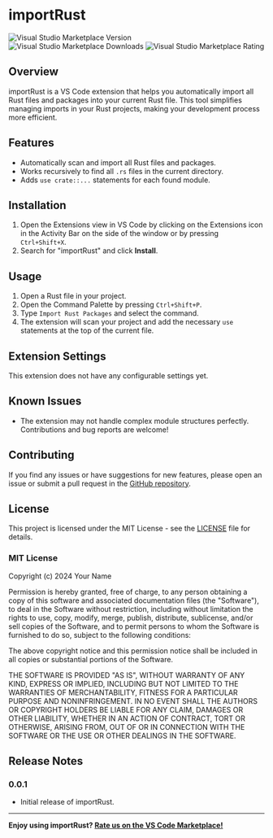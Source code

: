 # importRust

![Visual Studio Marketplace Version](https://img.shields.io/visual-studio-marketplace/v/your-publisher-name.importrust)
![Visual Studio Marketplace Downloads](https://img.shields.io/visual-studio-marketplace/d/your-publisher-name.importrust)
![Visual Studio Marketplace Rating](https://img.shields.io/visual-studio-marketplace/r/your-publisher-name.importrust)

## Overview

importRust is a VS Code extension that helps you automatically import all Rust files and packages into your current Rust file. This tool simplifies managing imports in your Rust projects, making your development process more efficient.

## Features

- Automatically scan and import all Rust files and packages.
- Works recursively to find all `.rs` files in the current directory.
- Adds `use crate::...` statements for each found module.

## Installation

1. Open the Extensions view in VS Code by clicking on the Extensions icon in the Activity Bar on the side of the window or by pressing `Ctrl+Shift+X`.
2. Search for "importRust" and click **Install**.

## Usage

1. Open a Rust file in your project.
2. Open the Command Palette by pressing `Ctrl+Shift+P`.
3. Type `Import Rust Packages` and select the command.
4. The extension will scan your project and add the necessary `use` statements at the top of the current file.

## Extension Settings

This extension does not have any configurable settings yet.

## Known Issues

- The extension may not handle complex module structures perfectly. Contributions and bug reports are welcome!

## Contributing

If you find any issues or have suggestions for new features, please open an issue or submit a pull request in the [GitHub repository](https://github.com/x-brymo/importrust).

## License

This project is licensed under the MIT License - see the [LICENSE](https://github.com/x-brymo/importrust) file for details.

### MIT License

Copyright (c) 2024 Your Name

Permission is hereby granted, free of charge, to any person obtaining a copy
of this software and associated documentation files (the "Software"), to deal
in the Software without restriction, including without limitation the rights
to use, copy, modify, merge, publish, distribute, sublicense, and/or sell
copies of the Software, and to permit persons to whom the Software is
furnished to do so, subject to the following conditions:

The above copyright notice and this permission notice shall be included in all
copies or substantial portions of the Software.

THE SOFTWARE IS PROVIDED "AS IS", WITHOUT WARRANTY OF ANY KIND, EXPRESS OR
IMPLIED, INCLUDING BUT NOT LIMITED TO THE WARRANTIES OF MERCHANTABILITY,
FITNESS FOR A PARTICULAR PURPOSE AND NONINFRINGEMENT. IN NO EVENT SHALL THE
AUTHORS OR COPYRIGHT HOLDERS BE LIABLE FOR ANY CLAIM, DAMAGES OR OTHER
LIABILITY, WHETHER IN AN ACTION OF CONTRACT, TORT OR OTHERWISE, ARISING FROM,
OUT OF OR IN CONNECTION WITH THE SOFTWARE OR THE USE OR OTHER DEALINGS IN THE
SOFTWARE.

## Release Notes

### 0.0.1

- Initial release of importRust.

---

**Enjoy using importRust? [Rate us on the VS Code Marketplace!](https://marketplace.visualstudio.com/items?itemName=your-publisher-name.importrust)**
